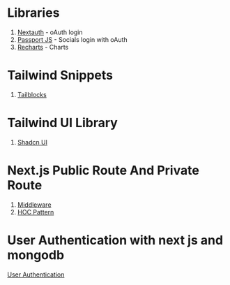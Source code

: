 # Libraries
1. [Nextauth](https://next-auth.js.org/) - oAuth login
2. [Passport JS](https://www.npmjs.com/package/passport) - Socials login with oAuth
3. [Recharts](https://www.npmjs.com/package/recharts) - Charts

# Tailwind Snippets 
1. [Tailblocks](https://tailblocks.cc/)

# Tailwind UI Library
1. [Shadcn UI](https://ui.shadcn.com/)

# Next.js Public Route And Private Route
1. [Middleware](https://medium.com/@suhag_alamin/safeguarding-user-role-based-private-routes-in-next-js-13-or-14-app-router-a-step-by-step-guide-5ab5d4b4c0fb)
2. [HOC Pattern](https://medium.com/@sassenthusiast/how-to-create-protected-routes-using-react-next-js-and-aws-amplify-f7a1d0d0fc26)

# User Authentication with next js and mongodb
[User Authentication](https://medium.com/@Rushabh_/next-js-demystified-user-authentication-with-nextjs-mongodb-2a0e1e697526)
